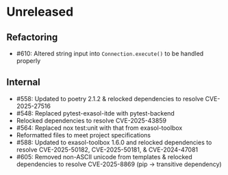 # Unreleased

## Refactoring
- #610: Altered string input into `Connection.execute()` to be handled properly

## Internal

- #558: Updated to poetry 2.1.2 & relocked dependencies to resolve CVE-2025-27516
- #548: Replaced pytest-exasol-itde with pytest-backend
- Relocked dependencies to resolve CVE-2025-43859
- #564: Replaced nox test:unit with that from exasol-toolbox
- Reformatted files to meet project specifications
- #588: Updated to exasol-toolbox 1.6.0 and relocked dependencies to resolve CVE-2025-50182, CVE-2025-50181, & CVE-2024-47081
- #605: Removed non-ASCII unicode from templates & relocked dependencies to resolve CVE-2025-8869 (pip -> transitive dependency)